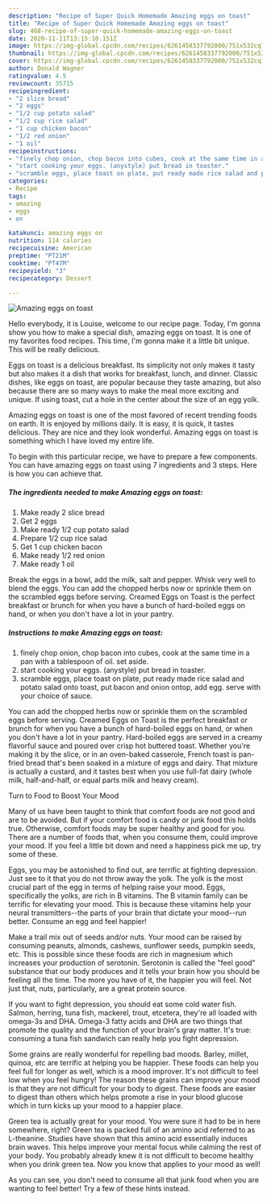 ```yaml
---
description: "Recipe of Super Quick Homemade Amazing eggs on toast"
title: "Recipe of Super Quick Homemade Amazing eggs on toast"
slug: 468-recipe-of-super-quick-homemade-amazing-eggs-on-toast
date: 2020-11-11T13:15:10.151Z
image: https://img-global.cpcdn.com/recipes/6261458337792000/751x532cq70/amazing-eggs-on-toast-recipe-main-photo.jpg
thumbnail: https://img-global.cpcdn.com/recipes/6261458337792000/751x532cq70/amazing-eggs-on-toast-recipe-main-photo.jpg
cover: https://img-global.cpcdn.com/recipes/6261458337792000/751x532cq70/amazing-eggs-on-toast-recipe-main-photo.jpg
author: Donald Wagner
ratingvalue: 4.5
reviewcount: 35715
recipeingredient:
- "2 slice bread"
- "2 eggs"
- "1/2 cup potato salad"
- "1/2 cup rice salad"
- "1 cup chicken bacon"
- "1/2 red onion"
- "1 oil"
recipeinstructions:
- "finely chop onion, chop bacon into cubes, cook at the same time in a pan with a tablespoon of oil. set aside."
- "start cooking your eggs. (anystyle) put bread in toaster."
- "scramble eggs, place toast on plate, put ready made rice salad and potato salad onto toast, put bacon and onion ontop, add egg. serve with your choice of sauce."
categories:
- Recipe
tags:
- amazing
- eggs
- on

katakunci: amazing eggs on 
nutrition: 114 calories
recipecuisine: American
preptime: "PT21M"
cooktime: "PT47M"
recipeyield: "3"
recipecategory: Dessert

---
```



![Amazing eggs on toast](https://img-global.cpcdn.com/recipes/6261458337792000/751x532cq70/amazing-eggs-on-toast-recipe-main-photo.jpg)

Hello everybody, it is Louise, welcome to our recipe page. Today, I'm gonna show you how to make a special dish, amazing eggs on toast. It is one of my favorites food recipes. This time, I'm gonna make it a little bit unique. This will be really delicious.

Eggs on toast is a delicious breakfast. Its simplicity not only makes it tasty but also makes it a dish that works for breakfast, lunch, and dinner. Classic dishes, like eggs on toast, are popular because they taste amazing, but also because there are so many ways to make the meal more exciting and unique. If using toast, cut a hole in the center about the size of an egg yolk.

Amazing eggs on toast is one of the most favored of recent trending foods on earth. It is enjoyed by millions daily. It is easy, it is quick, it tastes delicious. They are nice and they look wonderful. Amazing eggs on toast is something which I have loved my entire life.


To begin with this particular recipe, we have to prepare a few components. You can have amazing eggs on toast using 7 ingredients and 3 steps. Here is how you can achieve that.

<!--inarticleads1-->

##### The ingredients needed to make Amazing eggs on toast:

1. Make ready 2 slice bread
1. Get 2 eggs
1. Make ready 1/2 cup potato salad
1. Prepare 1/2 cup rice salad
1. Get 1 cup chicken bacon
1. Make ready 1/2 red onion
1. Make ready 1 oil


Break the eggs in a bowl, add the milk, salt and pepper. Whisk very well to blend the eggs. You can add the chopped herbs now or sprinkle them on the scrambled eggs before serving. Creamed Eggs on Toast is the perfect breakfast or brunch for when you have a bunch of hard-boiled eggs on hand, or when you don&#39;t have a lot in your pantry. 

<!--inarticleads2-->

##### Instructions to make Amazing eggs on toast:

1. finely chop onion, chop bacon into cubes, cook at the same time in a pan with a tablespoon of oil. set aside.
1. start cooking your eggs. (anystyle) put bread in toaster.
1. scramble eggs, place toast on plate, put ready made rice salad and potato salad onto toast, put bacon and onion ontop, add egg. serve with your choice of sauce.


You can add the chopped herbs now or sprinkle them on the scrambled eggs before serving. Creamed Eggs on Toast is the perfect breakfast or brunch for when you have a bunch of hard-boiled eggs on hand, or when you don&#39;t have a lot in your pantry. Hard-boiled eggs are served in a creamy flavorful sauce and poured over crisp hot buttered toast. Whether you&#39;re making it by the slice, or in an oven-baked casserole, French toast is pan-fried bread that&#39;s been soaked in a mixture of eggs and dairy. That mixture is actually a custard, and it tastes best when you use full-fat dairy (whole milk, half-and-half, or equal parts milk and heavy cream). 

Turn to Food to Boost Your Mood


Many of us have been taught to think that comfort foods are not good and are to be avoided. But if your comfort food is candy or junk food this holds true. Otherwise, comfort foods may be super healthy and good for you. There are a number of foods that, when you consume them, could improve your mood. If you feel a little bit down and need a happiness pick me up, try some of these.

Eggs, you may be astonished to find out, are terrific at fighting depression. Just see to it that you do not throw away the yolk. The yolk is the most crucial part of the egg in terms of helping raise your mood. Eggs, specifically the yolks, are rich in B vitamins. The B vitamin family can be terrific for elevating your mood. This is because these vitamins help your neural transmitters--the parts of your brain that dictate your mood--run better. Consume an egg and feel happier!

Make a trail mix out of seeds and/or nuts. Your mood can be raised by consuming peanuts, almonds, cashews, sunflower seeds, pumpkin seeds, etc. This is possible since these foods are rich in magnesium which increases your production of serotonin. Serotonin is called the "feel good" substance that our body produces and it tells your brain how you should be feeling all the time. The more you have of it, the happier you will feel. Not just that, nuts, particularly, are a great protein source.

If you want to fight depression, you should eat some cold water fish. Salmon, herring, tuna fish, mackerel, trout, etcetera, they're all loaded with omega-3s and DHA. Omega-3 fatty acids and DHA are two things that promote the quality and the function of your brain's gray matter. It's true: consuming a tuna fish sandwich can really help you fight depression. 

Some grains are really wonderful for repelling bad moods. Barley, millet, quinoa, etc are terrific at helping you be happier. These foods can help you feel full for longer as well, which is a mood improver. It's not difficult to feel low when you feel hungry! The reason these grains can improve your mood is that they are not difficult for your body to digest. These foods are easier to digest than others which helps promote a rise in your blood glucose which in turn kicks up your mood to a happier place.

Green tea is actually great for your mood. You were sure it had to be in here somewhere, right? Green tea is packed full of an amino acid referred to as L-theanine. Studies have shown that this amino acid essentially induces brain waves. This helps improve your mental focus while calming the rest of your body. You probably already knew it is not difficult to become healthy when you drink green tea. Now you know that applies to your mood as well!

As you can see, you don't need to consume all that junk food when you are wanting to feel better! Try  a few  of  these  hints  instead.

